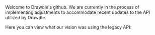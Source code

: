 Welcome to Drawdle's github.
We are currently in the process of implementing adjustments to accommodate recent updates to the API utilized by Drawdle.

Here you can view what our vision was using the legacy API:

